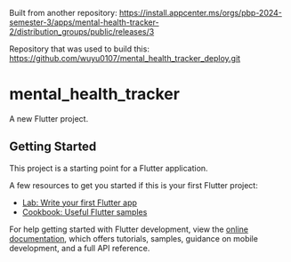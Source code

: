 Built from another repository: https://install.appcenter.ms/orgs/pbp-2024-semester-3/apps/mental-health-tracker-2/distribution_groups/public/releases/3

Repository that was used to build this: https://github.com/wuyu0107/mental_health_tracker_deploy.git

# mental_health_tracker

A new Flutter project.

## Getting Started

This project is a starting point for a Flutter application.

A few resources to get you started if this is your first Flutter project:

- [Lab: Write your first Flutter app](https://docs.flutter.dev/get-started/codelab)
- [Cookbook: Useful Flutter samples](https://docs.flutter.dev/cookbook)

For help getting started with Flutter development, view the
[online documentation](https://docs.flutter.dev/), which offers tutorials,
samples, guidance on mobile development, and a full API reference. 
